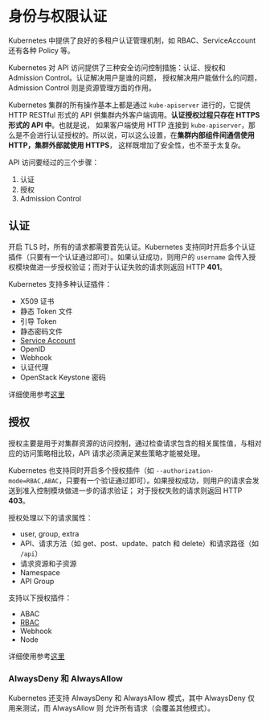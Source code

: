 # 身份与权限认证
Kubernetes 中提供了良好的多租户认证管理机制，如 RBAC、ServiceAccount 还有各种 Policy 等。

Kubernetes 对 API 访问提供了三种安全访问控制措施：认证、授权和 Admission Control。认证解决用户是谁的问题，
授权解决用户能做什么的问题，Admission Control 则是资源管理方面的作用。

Kubernetes 集群的所有操作基本上都是通过 `kube-apiserver` 进行的，它提供 HTTP RESTful 形式的 API 供集群内外客户端调用。**认证授权过程只存在 HTTPS 形式的 API 中**。也就是说，
如果客户端使用 HTTP 连接到 `kube-apiserver`，那么是不会进行认证授权的。所以说，可以这么设置，在**集群内部组件间通信使用 HTTP，集群外部就使用 HTTPS**，
这样既增加了安全性，也不至于太复杂。

API 访问要经过的三个步骤：
1. 认证
2. 授权
3. Admission Control

## 认证
开启 TLS 时，所有的请求都需要首先认证。Kubernetes 支持同时开启多个认证插件（只要有一个认证通过即可）。如果认证成功，则用户的 `username` 会传入授
权模块做进一步授权验证；而对于认证失败的请求则返回 HTTP **401**。

Kubernetes 支持多种认证插件：
- X509 证书
- 静态 Token 文件
- 引导 Token
- 静态密码文件
- [Service Account](./service-account.md)
- OpenID
- Webhook
- 认证代理
- OpenStack Keystone 密码

详细使用参考[这里](./authentication.md)

## 授权
授权主要是用于对集群资源的访问控制，通过检查请求包含的相关属性值，与相对应的访问策略相比较，API 请求必须满足某些策略才能被处理。

Kubernetes 也支持同时开启多个授权插件（如 `--authorization-mode=RBAC,ABAC`，只要有一个验证通过即可）。如果授权成功，则用户的请求会发送到准入控制模块做进一步的请求验证；
对于授权失败的请求则返回 HTTP **403**。

授权处理以下的请求属性：
- user, group, extra
- API、请求方法（如 get、post、update、patch 和 delete）和请求路径（如 `/api`）
- 请求资源和子资源
- Namespace
- API Group

支持以下授权插件：
- ABAC
- [RBAC](./rbac.md)
- Webhook
- Node

详细使用参考[这里](./authorization.md)

### AlwaysDeny 和 AlwaysAllow
Kubernetes 还支持 AlwaysDeny 和 AlwaysAllow 模式，其中 AlwaysDeny 仅用来测试，而 AlwaysAllow 则 允许所有请求（会覆盖其他模式）。